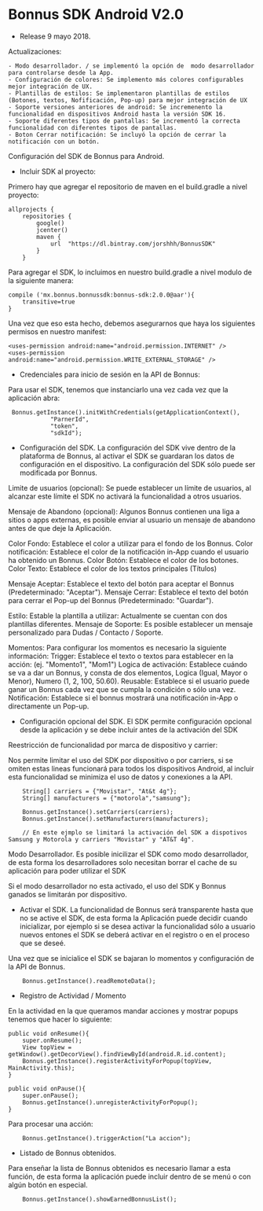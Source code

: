 # Bonnus SDK Android V2.0

- Release 9 mayo 2018.

Actualizaciones:

    - Modo desarrollador. / se implementó la opción de  modo desarrollador para controlarse desde la App.
    - Configuración de colores: Se implemento más colores configurables mejor integración de UX.
    - Plantillas de estilos: Se implementaron plantillas de estilos (Botones, textos, Nofificación, Pop-up) para mejor integración de UX
    - Soporte versiones anteriores de android: Se incremenento la funcionalidad en dispositivos Android hasta la versión SDK 16.
    - Soporte diferentes tipos de pantallas: Se incrementó la correcta funcionalidad con diferentes tipos de pantallas.
    - Boton Cerrar notificación: Se incluyó la opción de cerrar la notificación con un botón.
    
   
    
    
    
Configuración del SDK de Bonnus para Android.

- Incluir SDK al proyecto:

Primero hay que agregar el repositorio de maven en el build.gradle a nivel proyecto:


    allprojects {
        repositories {
            google()
            jcenter()
            maven {
                url  "https://dl.bintray.com/jorshhh/BonnusSDK"
            }
        }

Para agregar el SDK, lo incluimos en nuestro build.gradle a nivel modulo de la siguiente manera:

    compile ('mx.bonnus.bonnussdk:bonnus-sdk:2.0.0@aar'){
        transitive=true
    }

Una vez que eso esta hecho, debemos asegurarnos que haya los siguientes permisos en nuestro manifest:

    <uses-permission android:name="android.permission.INTERNET" />
    <uses-permission android:name="android.permission.WRITE_EXTERNAL_STORAGE" />

- Credenciales para inicio de sesión en la API de Bonnus:

Para usar el SDK, tenemos que instanciarlo una vez cada vez que la aplicación abra:

     Bonnus.getInstance().initWithCredentials(getApplicationContext(),
                "ParnerId",
                "token",
                "sdkId");

- Configuración del SDK.
La configuración del SDK vive dentro de la plataforma de Bonnus, al activar el SDK se guardaran los datos de configuración en el dispositivo. La configuración del SDK sólo puede ser modificada por Bonnus.

Limite de usuarios (opcional): Se puede establecer un límite de usuarios, al alcanzar este límite el SDK no activará la funcionalidad a otros usuarios.

Mensaje de Abandono (opcional): Algunos Bonnus contienen una liga a sitios o apps externas, es posible enviar al usuario un mensaje de abandono antes de que deje la Aplicación.

Color Fondo: Establece el color a utilizar para el fondo de los Bonnus.
Color notificación: Establece el color de la notificación in-App cuando el usuario ha obtenido un Bonnus.
Color Botón: Establece el color de los botones.
Color Texto: Establece el color de los textos principales (Títulos)

Mensaje Aceptar: Establece el texto del botón para aceptar el Bonnus (Predeterminado: "Aceptar").
Mensaje Cerrar: Establece el texto del botón para cerrar el Pop-up del Bonnus (Predeterminado: "Guardar").

Estilo: Estable la plantilla a utilizar: Actualmente se cuentan con dos plantillas diferentes.
Mensaje de Soporte: Es posible establecer un mensaje personalizado para Dudas / Contacto / Soporte.

Momentos: Para configurar los momentos es necesario la siguiente información:
Trigger: Establece el texto o textos para establecer en la acción: (ej. "Momento1", "Mom1")
Logica de activación: Establece cuándo se va a dar un Bonnus, y consta de dos elementos, Logica (Igual, Mayor o Menor), Numero (1, 2, 100, 50.60).
Reusable: Establece si el usuario puede ganar un Bonnus cada vez que se cumpla la condición o sólo una vez.
Notificación: Establece si el bonnus mostrará una notificación in-App o directamente un Pop-up.


- Configuración opcional del SDK.
El SDK permite configuración opcional desde la aplicación y se debe incluir antes de la activación del SDK

Reestricción de funcionalidad por marca de dispositivo y carrier:

Nos permite limitar el uso del SDK por dispositivo o por carriers, si se omiten estas lineas funcionará para todos los dispositivos Android, al incluir esta funcionalidad se minimiza el uso de datos y conexiones a la API.

        String[] carriers = {"Movistar", "At&t 4g"};
        String[] manufacturers = {"motorola","samsung"};

        Bonnus.getInstance().setCarriers(carriers);
        Bonnus.getInstance().setManufacturers(manufacturers);
        
        // En este ejmplo se limitará la activación del SDK a dispotivos Samsung y Motorola y carriers "Movistar" y "AT&T 4g".
        
Modo Desarrollador.
Es posible inicilizar el SDK como modo desarrollador, de esta forma los desarrolladores solo necesitan borrar el cache de su aplicación para poder utilizar el SDK

Si el modo desarrollador no esta activado, el uso del SDK y Bonnus ganados se limitarán por dispositivo.


- Activar el SDK.
La funcionalidad de Bonnus será transparente hasta que no se active el SDK, de esta forma la Aplicación puede decidir cuando inicializar, por ejemplo si se desea activar la funcionalidad sólo a usuario nuevos entones el SDK se deberá activar en el registro o en el proceso que se deseé.

Una vez que se inicialice el SDK se bajaran lo momentos y configuración de la API de Bonnus.

        Bonnus.getInstance().readRemoteData();

- Registro de Actividad / Momento

En la actividad en la que queramos mandar acciones y mostrar popups tenemos que hacer lo siguiente:

    public void onResume(){
        super.onResume();
        View topView = getWindow().getDecorView().findViewById(android.R.id.content);
        Bonnus.getInstance().registerActivityForPopup(topView, MainActivity.this);
    }

    public void onPause(){
        super.onPause();
        Bonnus.getInstance().unregisterActivityForPopup();
    }

Para procesar una acción:

        Bonnus.getInstance().triggerAction("La accion");

- Listado de Bonnus obtenidos.

Para enseñar la lista de Bonnus obtenidos es necesario llamar a esta función, de esta forma la aplicación puede incluir dentro de se menú o con algún botón en especial.

        Bonnus.getInstance().showEarnedBonnusList();
